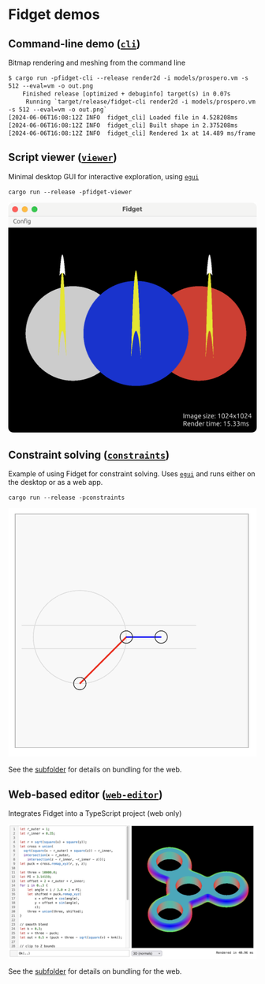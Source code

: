 # Fidget demos
## Command-line demo ([`cli`](cli/))

Bitmap rendering and meshing from the command line
```shell
$ cargo run -pfidget-cli --release render2d -i models/prospero.vm -s 512 --eval=vm -o out.png
    Finished release [optimized + debuginfo] target(s) in 0.07s
     Running `target/release/fidget-cli render2d -i models/prospero.vm -s 512 --eval=vm -o out.png`
[2024-06-06T16:08:12Z INFO  fidget_cli] Loaded file in 4.528208ms
[2024-06-06T16:08:12Z INFO  fidget_cli] Built shape in 2.375208ms
[2024-06-06T16:08:12Z INFO  fidget_cli] Rendered 1x at 14.489 ms/frame
```

## Script viewer ([`viewer`](viewer/))
Minimal desktop GUI for interactive exploration,
using [`egui`](https://github.com/emilk/egui)

```shell
cargo run --release -pfidget-viewer
```

![screenshot of script viewer](viewer/screenshot.png)

## Constraint solving ([`constraints`](constraints/))
Example of using Fidget for constraint solving.
Uses [`egui`](https://github.com/emilk/egui)
and runs either on the desktop or as a web app.
```shell
cargo run --release -pconstraints
```

![screenshot of constraint editor](constraints/screenshot.png)

See the [subfolder](constraints/) for details on bundling for the web.

## Web-based editor ([`web-editor`](web-editor/))
Integrates Fidget into a TypeScript project (web only)

![screenshot of web editor](web-editor/screenshot.png)

See the [subfolder](web-editor/) for details on bundling for the web.
